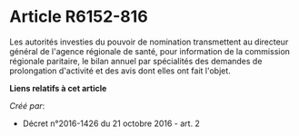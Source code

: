 # Article R6152-816

Les autorités investies du pouvoir de nomination transmettent au directeur général de l'agence régionale de santé, pour
information de la commission régionale paritaire, le bilan annuel par spécialités des demandes de prolongation d'activité et
des avis dont elles ont fait l'objet.

**Liens relatifs à cet article**

_Créé par_:

  - Décret n°2016-1426 du 21 octobre 2016 - art. 2
